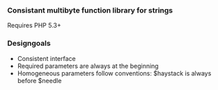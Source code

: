 ### Consistant multibyte function library for strings

Requires PHP 5.3+

### Designgoals

* Consistent interface
* Required parameters are always at the beginning
* Homogeneous parameters follow conventions: $haystack is always before $needle
